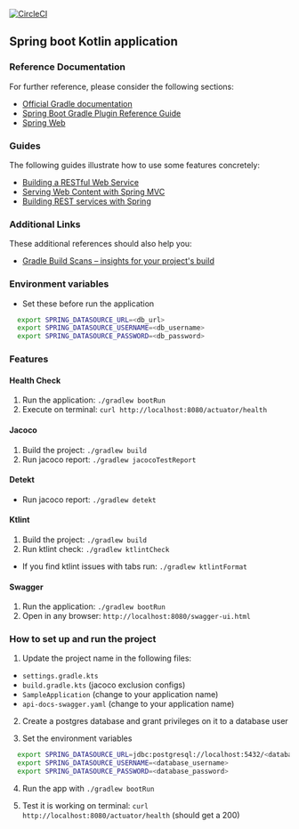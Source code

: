 [![CircleCI](https://circleci.com/gh/james-freitas/springboot-kotlin-postgres.svg?style=svg)](https://circleci.com/gh/james-freitas/springboot-kotlin-postgres)

## Spring boot Kotlin application

### Reference Documentation
For further reference, please consider the following sections:

* [Official Gradle documentation](https://docs.gradle.org)
* [Spring Boot Gradle Plugin Reference Guide](https://docs.spring.io/spring-boot/docs/2.2.7.RELEASE/gradle-plugin/reference/html/)
* [Spring Web](https://docs.spring.io/spring-boot/docs/2.2.7.RELEASE/reference/htmlsingle/#boot-features-developing-web-applications)

### Guides
The following guides illustrate how to use some features concretely:

* [Building a RESTful Web Service](https://spring.io/guides/gs/rest-service/)
* [Serving Web Content with Spring MVC](https://spring.io/guides/gs/serving-web-content/)
* [Building REST services with Spring](https://spring.io/guides/tutorials/bookmarks/)

### Additional Links
These additional references should also help you:

* [Gradle Build Scans – insights for your project's build](https://scans.gradle.com#gradle)


### Environment variables

- Set these before run the application
```bash
  export SPRING_DATASOURCE_URL=<db_url>
  export SPRING_DATASOURCE_USERNAME=<db_username>
  export SPRING_DATASOURCE_PASSWORD=<db_password>
```
### Features

#### Health Check
 1. Run the application: `./gradlew bootRun`
 2. Execute on terminal: `curl http://localhost:8080/actuator/health`
 
#### Jacoco
 1. Build the project: `./gradlew build`
 2. Run jacoco report: `./gradlew jacocoTestReport`
 
#### Detekt
 - Run jacoco report: `./gradlew detekt`
 
#### Ktlint
 1. Build the project: `./gradlew build`
 2. Run ktlint check: `./gradlew ktlintCheck`
 
 - If you find ktlint issues with tabs run: `./gradlew ktlintFormat`

#### Swagger
 1. Run the application: `./gradlew bootRun`
 2. Open in any browser: `http://localhost:8080/swagger-ui.html`
 

### How to set up and run the project

1. Update the project name in the following files:
  - `settings.gradle.kts`
  - `build.gradle.kts` (jacoco exclusion configs)
  - `SampleApplication` (change to your application name)
  - `api-docs-swagger.yaml` (change to your application name)
  

2. Create a postgres database and grant privileges on it to a database user

3. Set the environment variables
```bash
  export SPRING_DATASOURCE_URL=jdbc:postgresql://localhost:5432/<database_name>
  export SPRING_DATASOURCE_USERNAME=<database_username>
  export SPRING_DATASOURCE_PASSWORD=<database_password>
```

4. Run the app with `./gradlew bootRun` 


5. Test it is working on terminal: `curl http://localhost:8080/actuator/health` (should get a 200)